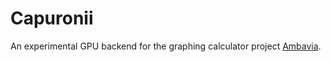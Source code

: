 # Capuronii
An experimental GPU backend for the graphing calculator project [Ambavia](https://github.com/fadaaszhi/ambavia).
